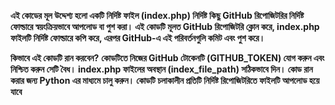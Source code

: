 **এই কোডের মূল উদ্দেশ্য হলো একটি নির্দিষ্ট ফাইল (index.php) নির্দিষ্ট কিছু GitHub রিপোজিটরির নির্দিষ্ট ফোল্ডারে স্বয়ংক্রিয়ভাবে আপলোড বা পুশ করা। এই কোডটি মূলত GitHub রিপোজিটরি ক্লোন করে, index.php ফাইলটি নির্দিষ্ট ফোল্ডারে কপি করে, এরপর GitHub-এ এই পরিবর্তনগুলি কমিট এবং পুশ করে।**

**কিভাবে এই কোডটি রান করবেন?**
**কোডটিতে নিজের GitHub টোকেনটি (GITHUB_TOKEN) যোগ করুন এবং নিশ্চিত করুন সেটি বৈধ।  index.php ফাইলের অবস্থান (index_file_path) সঠিকভাবে দিন।  কোড রান করার জন্য Python এর মাধ্যমে চালু করুন। কোডটি চলাকালীন প্রতিটি নির্দিষ্ট রিপোজিটরিতে ফাইলটি আপলোড হয়ে যাবে**
